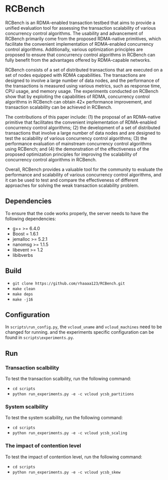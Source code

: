 RCBench
=======

RCBench is an RDMA-enabled transaction testbed that aims to provide a unified evaluation tool for assessing the transaction scalability of various concurrency control algorithms. The usability and advancement of RCBench primarily come from the proposed RDMA-native primitives, which facilitate the convenient implementation of RDMA-enabled concurrency control algorithms. Additionally, various optimization principles are proposed to ensure that concurrency control algorithms in RCBench can fully benefit from the advantages offered by RDMA-capable networks.

RCBench consists of a set of distributed transactions that are executed on a set of nodes equipped with RDMA capabilities. The transactions are designed to involve a large number of data nodes, and the performance of the transactions is measured using various metrics, such as response time, CPU usage, and memory usage. The experiments conducted on RCBench show that by exploiting the capabilities of RDMA, concurrency control algorithms in RCBench can obtain 42× performance improvement, and transaction scalability can be achieved in RCBench.

The contributions of this paper include: (1) the proposal of an RDMA-native primitive that facilitates the convenient implementation of RDMA-enabled concurrency control algorithms; (2) the development of a set of distributed transactions that involve a large number of data nodes and are designed to test the scalability of various concurrency control algorithms; (3) the performance evaluation of mainstream concurrency control algorithms using RCBench; and (4) the demonstration of the effectiveness of the proposed optimization principles for improving the scalability of concurrency control algorithms in RCBench.

Overall, RCBench provides a valuable tool for the community to evaluate the performance and scalability of various concurrency control algorithms, and it can be used to test and compare the effectiveness of different approaches for solving the weak transaction scalability problem.
    

Dependencies
------------
To ensure that the code works properly, the server needs to have the following dependencies:
- g++ >= 6.4.0
- Boost = 1.6.1
- jemalloc >= 5.2.1
- nanomsg >= 1.1.5
- libevent >= 1.2
- libibverbs

Build
--------------
- `git clone https://github.com/rhaaaa123/RCBench.git`
- `make clean`
- `make deps`
- `make -j16`

Configuration
-------------
In `scripts\run_config.py`, the `vcloud_uname` and `vcloud_machines` need to be changed for running. and the experiments specific configuration can be found in `scripts\experiments.py`.

Run
-------------
### Transaction scalbility
To test the transaction scalbility, run the following command:
- `cd scripts`
- `python run_experiments.py -e -c vcloud ycsb_partitions`

### System scalbility
To test the system scalbility, run the following command:
- `cd scripts`
- `python run_experiments.py -e -c vcloud ycsb_scaling`

### The impact of contention level
To test the impact of contention level, run the following command:
- `cd scripts`
- `python run_experiments.py -e -c vcloud ycsb_skew`

